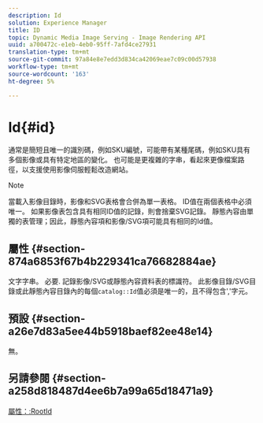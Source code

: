 ```yaml
---
description: Id
solution: Experience Manager
title: ID
topic: Dynamic Media Image Serving - Image Rendering API
uuid: a700472c-e1eb-4eb0-95ff-7afd4ce27931
translation-type: tm+mt
source-git-commit: 97a84e8e7edd3d834ca42069eae7c09c00d57938
workflow-type: tm+mt
source-wordcount: '163'
ht-degree: 5%

---
```



# Id{#id}

通常是簡短且唯一的識別碼，例如SKU編號，可能帶有某種尾碼，例如SKU具有多個影像或具有特定地區的變化。 也可能是更複雜的字串，看起來更像檔案路徑，以支援使用影像伺服輕鬆改造網站。

>[!NOTE]
>
>當載入影像目錄時，影像和SVG表格會合併為單一表格。 ID值在兩個表格中必須唯一。 如果影像表包含具有相同ID值的記錄，則會捨棄SVG記錄。 靜態內容由單獨的表管理；因此，靜態內容項和影像/SVG項可能具有相同的Id值。

## 屬性 {#section-874a6853f67b4b229341ca76682884ae}

文字字串。 必要. 記錄影像/SVG或靜態內容資料表的標識符。 此影像目錄/SVG目錄或此靜態內容目錄內的每個`catalog::Id`值必須是唯一的，且不得包含&#39;,&#39;字元。

## 預設 {#section-a26e7d83a5ee44b5918baef82ee48e14}

無。

## 另請參閱 {#section-a258d818487d4ee6b7a99a65d18471a9}

[屬性：:RootId](../../../../../../is-api/image-catalog/image-serving-api-ref/c-image-catalog-reference/c-attributes-reference/r-rootid.md#reference-13653312925e4a08b90f99961d53f546)
